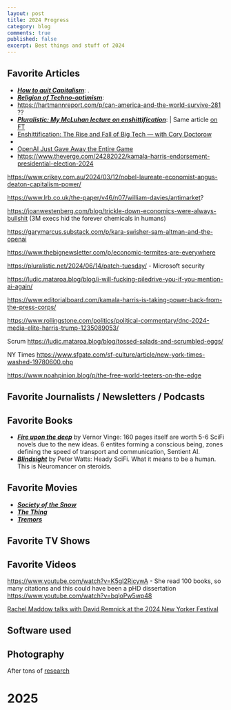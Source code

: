 ```yaml
---
layout: post
title: 2024 Progress
category: blog
comments: true
published: false
excerpt: Best things and stuff of 2024
---
```


## Favorite Articles

- _**[How to quit Capitalism](https://joanwestenberg.com/blog/how-to-quit-capitalism)**_: .
- _**[Religion of Techno-optimism](https://disconnect.blog/the-religion-of-techno-optimism/)**_:
- https://hartmannreport.com/p/can-america-and-the-world-survive-281 ??
- _**[Pluralistic: My McLuhan lecture on enshittification](https://pluralistic.net/2024/01/30/go-nuts-meine-kerle/)**_:
  | Same article [on FT](https://www.ft.com/content/6fb1602d-a08b-4a8c-bac0-047b7d64aba5)
- [Enshittification: The Rise and Fall of Big Tech — with Cory Doctorow](https://www.youtube.com/watch?v=E7AxrFQ7jIM)
- [](https://www.theatlantic.com/technology/archive/2024/03/teen-childhood-smartphone-use-mental-health-effects/677722/?gift=6kW-3kpyH7tV4NcHqyTUk4pQbLwhJ51mzwtSdzMDnc4)
- [OpenAI Just Gave Away the Entire Game](https://www.theatlantic.com/technology/archive/2024/05/openai-scarlett-johansson-sky/678446/?gift=2iIN4YrefPjuvZ5d2Kh306LFFT6yU6HZVP_tmIcOfig)
- https://www.theverge.com/24282022/kamala-harris-endorsement-presidential-election-2024

https://www.crikey.com.au/2024/03/12/nobel-laureate-economist-angus-deaton-capitalism-power/

https://www.lrb.co.uk/the-paper/v46/n07/william-davies/antimarket?

https://joanwestenberg.com/blog/trickle-down-economics-were-always-bullshit
(3M execs hid the forever chemicals in humans)

https://garymarcus.substack.com/p/kara-swisher-sam-altman-and-the-openai

https://www.thebignewsletter.com/p/economic-termites-are-everywhere

https://pluralistic.net/2024/06/14/patch-tuesday/ - Microsoft security

https://ludic.mataroa.blog/blog/i-will-fucking-piledrive-you-if-you-mention-ai-again/

https://www.editorialboard.com/kamala-harris-is-taking-power-back-from-the-press-corps/

https://www.rollingstone.com/politics/political-commentary/dnc-2024-media-elite-harris-trump-1235089053/

Scrum https://ludic.mataroa.blog/blog/tossed-salads-and-scrumbled-eggs/

NY Times https://www.sfgate.com/sf-culture/article/new-york-times-washed-19780600.php

https://www.noahpinion.blog/p/the-free-world-teeters-on-the-edge

## Favorite Journalists / Newsletters / Podcasts

## Favorite Books

- _**[Fire upon the deep]()**_ by Vernor Vinge: 160 pages itself are worth 5-6 SciFi novels due to the new ideas. 6 entites forming a conscious being, zones defining the speed of transport and communication, Sentient AI.
- _**[Blindsight]()**_ by Peter Watts: Heady SciFi. What it means to be a human. This is Neuromancer on steroids.

## Favorite Movies

- _**[Society of the Snow](https://www.youtube.com/watch?v=pDak4qLyF4Q)**_
- _**[The Thing]()**_
- _**[Tremors]()**_

## Favorite TV Shows

## Favorite Videos

https://www.youtube.com/watch?v=K5gI2RicywA - She read 100 books, so many citations and this could have been a pHD dissertation
https://www.youtube.com/watch?v=bqloPw5wp48

[Rachel Maddow talks with David Remnick at the 2024 New Yorker Festival](https://www.youtube.com/watch?v=-PmlFq4_yek)

## Software used

## Photography

After tons of [research](https://docs.google.com/document/d/13QP4kOI--_2NexAredJVzttrohrRREJ20u5HSP7-MYY/edit)

# 2025
